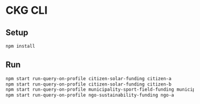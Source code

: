 # CKG CLI

## Setup

```sh
npm install
```

## Run

```sh
npm start run-query-on-profile citizen-solar-funding citizen-a
npm start run-query-on-profile citizen-solar-funding citizen-b
npm start run-query-on-profile municipality-sport-field-funding municipality-a
npm start run-query-on-profile ngo-sustainability-funding ngo-a 
```
